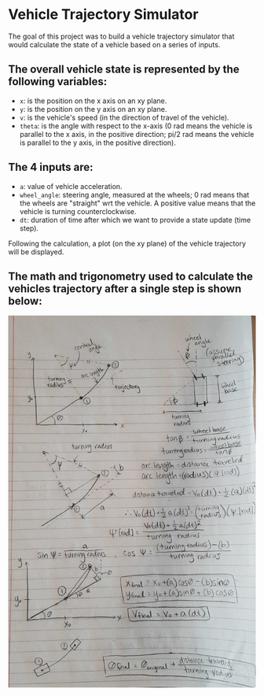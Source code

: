 # Vehicle Trajectory Simulator

The goal of this project was to build a vehicle trajectory simulator that would calculate the state of a vehicle based on a series of inputs.

## The overall vehicle state is represented by the following variables:
- `x`: is the position on the x axis on an xy plane.
- `y`: is the position on the y axis on an xy plane.
- `v`: is the vehicle's speed (in the direction of travel of the vehicle).
- `theta`: is the angle with respect to the x-axis (0 rad means the vehicle is parallel to the x axis, in the positive direction; pi/2 rad means the vehicle is parallel to the y axis, in the positive direction).

## The 4 inputs are:
- `a`: value of vehicle acceleration.
- `wheel_angle`: steering angle, measured at the wheels; 0 rad means that the wheels are "straight" wrt the vehicle. A positive value means that the vehicle is turning counterclockwise.
- `dt`: duration of time after which we want to provide a state update (time step).

Following the calculation, a plot (on the xy plane) of the vehicle trajectory will be displayed.

## The math and trigonometry used to calculate the vehicles trajectory after a single step is shown below:
<p align="center">
  <img width="550" src="https://github.com/zachfrena/VehicleTrajectorySimulator/blob/main/vehicleTrajectoryMath.jpg">
</p>

